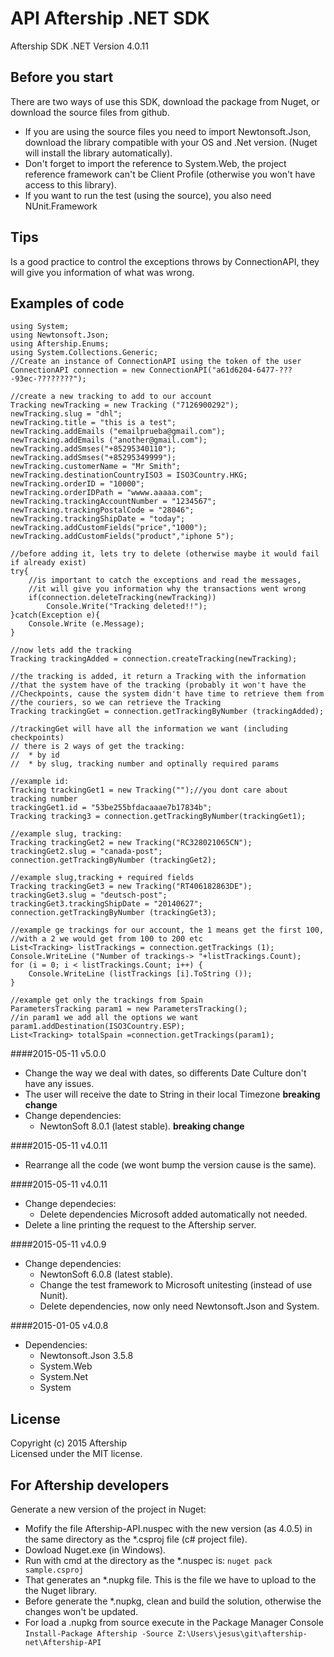 API Aftership .NET SDK
==============

Aftership SDK .NET Version 4.0.11

Before you start
--------------

There are two ways of use this SDK, download the package from Nuget, or download
the source files from github.

  - If you are using the source files you need to import Newtonsoft.Json,
  download the library compatible with your OS and .Net version. (Nuget will
  install the library automatically).
  - Don't forget to import the reference to System.Web, the project reference
  framework can't be Client Profile (otherwise you won't have access to this
  library).
  - If you want to run the test (using the source), you also need NUnit.Framework


Tips
--------------

  Is a good practice to control the exceptions throws by ConnectionAPI, they
  will give you information of what was wrong.


Examples of code
--------------

	using System;
	using Newtonsoft.Json;
	using Aftership.Enums;
	using System.Collections.Generic;
	//Create an instance of ConnectionAPI using the token of the user
	ConnectionAPI connection = new ConnectionAPI("a61d6204-6477-???-93ec-????????");

 	//create a new tracking to add to our account
 	Tracking newTracking = new Tracking ("7126900292");
 	newTracking.slug = "dhl";
 	newTracking.title = "this is a test";
 	newTracking.addEmails ("emailprueba@gmail.com");
 	newTracking.addEmails ("another@gmail.com");
 	newTracking.addSmses("+85295340110");
 	newTracking.addSmses("+85295349999");
 	newTracking.customerName = "Mr Smith";
 	newTracking.destinationCountryISO3 = ISO3Country.HKG;
 	newTracking.orderID = "10000";
 	newTracking.orderIDPath = "wwww.aaaaa.com";
 	newTracking.trackingAccountNumber = "1234567";
 	newTracking.trackingPostalCode = "28046";
 	newTracking.trackingShipDate = "today";
 	newTracking.addCustomFields("price","1000");
 	newTracking.addCustomFields("product","iphone 5");

 	//before adding it, lets try to delete (otherwise maybe it would fail if already exist)
 	try{
 		//is important to catch the exceptions and read the messages,
 		//it will give you information why the transactions went wrong
 		if(connection.deleteTracking(newTracking))
 			Console.Write("Tracking deleted!!");
 	}catch(Exception e){
 		Console.Write (e.Message);
 	}

 	//now lets add the tracking
 	Tracking trackingAdded = connection.createTracking(newTracking);

 	//the tracking is added, it return a Tracking with the information
 	//that the system have of the tracking (probably it won't have the
 	//Checkpoints, cause the system didn't have time to retrieve them from
 	//the couriers, so we can retrieve the Tracking
 	Tracking trackingGet = connection.getTrackingByNumber (trackingAdded);

 	//trackingGet will have all the information we want (including checkpoints)
 	// there is 2 ways of get the tracking:
 	//	* by id
 	//	* by slug, tracking number and optinally required params

 	//example id:
 	Tracking trackingGet1 = new Tracking("");//you dont care about tracking number
 	trackingGet1.id = "53be255bfdacaaae7b17834b";
 	Tracking tracking3 = connection.getTrackingByNumber(trackingGet1);

 	//example slug, tracking:
 	Tracking trackingGet2 = new Tracking("RC328021065CN");
 	trackingGet2.slug = "canada-post";
 	connection.getTrackingByNumber (trackingGet2);

 	//example slug,tracking + required fields
 	Tracking trackingGet3 = new Tracking("RT406182863DE");
 	trackingGet3.slug = "deutsch-post";
 	trackingGet3.trackingShipDate = "20140627";
 	connection.getTrackingByNumber (trackingGet3);
 	
 	//example ge trackings for our account, the 1 means get the first 100, 
 	//with a 2 we would get from 100 to 200 etc
 	List<Tracking> listTrackings = connection.getTrackings (1);
    Console.WriteLine ("Number of trackings-> "+listTrackings.Count);
    for (i = 0; i < listTrackings.Count; i++) {
    	Console.WriteLine (listTrackings [i].ToString ());
    }
    
    //example get only the trackings from Spain
    ParametersTracking param1 = new ParametersTracking();
    //in param1 we add all the options we want
	param1.addDestination(ISO3Country.ESP);  
 	List<Tracking> totalSpain =connection.getTrackings(param1);

####2015-05-11 v5.0.0
- Change the way we deal with dates, so differents Date Culture don't have any issues.
- The user will receive the date to String in their local Timezone **breaking change**
- Change dependencies:
	- NewtonSoft 8.0.1 (latest stable). **breaking change**

####2015-05-11 v4.0.11
- Rearrange all the code (we wont bump the version cause is the same). 

####2015-05-11 v4.0.11
- Change dependecies:
	- Delete dependencies Microsoft added automatically not needed.
- Delete a line printing the request to the Aftership server.

####2015-05-11 v4.0.9
- Change dependencies:
	- NewtonSoft 6.0.8 (latest stable).
	- Change the test framework to Microsoft unitesting (instead of use Nunit).
	- Delete dependencies, now only need Newtonsoft.Json and System.

####2015-01-05 v4.0.8
- Dependencies:
	-  Newtonsoft.Json 3.5.8
	-  System.Web
	-  System.Net
	-  System
	
## License
Copyright (c) 2015 Aftership  
Licensed under the MIT license.
 	

For Aftership developers
--------------

Generate a new version of the project in Nuget:

- Mofify the file Aftership-API.nuspec with the new version (as 4.0.5) in the same directory as the *.csproj file (c# project file).
- Dowload Nuget.exe (in Windows).
- Run with cmd at the directory as the *.nuspec is: ```nuget pack sample.csproj```
- That generates an *.nupkg file. This is the file we have to upload to the the Nuget library.
- Before generate the *.nupkg, clean and build the solution, otherwise the changes won't be updated.
- For load a .nupkg from source execute in the Package Manager Console ```Install-Package Aftership -Source Z:\Users\jesus\git\aftership-net\Aftership-API```
